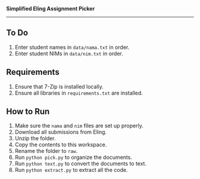 **Simplified Eling Assignment Picker**

---

## To Do
1. Enter student names in `data/nama.txt` in order.
2. Enter student NIMs in `data/nim.txt` in order.

## Requirements
1. Ensure that 7-Zip is installed locally.
2. Ensure all libraries in `requirements.txt` are installed.

## How to Run
1. Make sure the `nama` and `nim` files are set up properly.
2. Download all submissions from Eling.
3. Unzip the folder.
4. Copy the contents to this workspace.
5. Rename the folder to `raw`.
6. Run `python pick.py` to organize the documents.
7. Run `python text.py` to convert the documents to text.
8. Run `python extract.py` to extract all the code.
